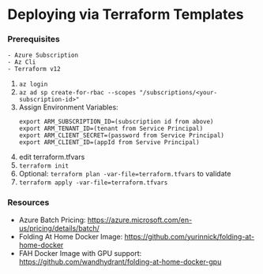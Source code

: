 # Deploying via Terraform Templates

### Prerequisites
    - Azure Subscription
    - Az Cli
    - Terraform v12

1. `az login`
2. `az ad sp create-for-rbac --scopes "/subscriptions/<your-subscription-id>"`
3. Assign Environment Variables:
    ```
    export ARM_SUBSCRIPTION_ID=(subscription id from above)
    export ARM_TENANT_ID=(tenant from Service Principal)
    export ARM_CLIENT_SECRET=(password from Service Principal)
    export ARM_CLIENT_ID=(appId from Servive Principal)
    ```
4. edit terraform.tfvars
5. `terraform init`
6. Optional: `terraform plan -var-file=terraform.tfvars` to validate
7. `terraform apply -var-file=terraform.tfvars`


### Resources
- Azure Batch Pricing: https://azure.microsoft.com/en-us/pricing/details/batch/
- Folding At Home Docker Image: https://github.com/yurinnick/folding-at-home-docker
- FAH Docker Image with GPU support: https://github.com/wandhydrant/folding-at-home-docker-gpu
